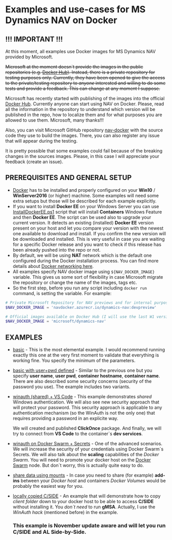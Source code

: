 # Examples and use-cases for MS Dynamics NAV on Docker

## !!! IMPORTANT !!!

At this moment, all examples use Docker images for MS Dynamics NAV provided by Microsoft. 

~~Microsoft at the moment doesn\`t provide the images in the public repositories (e.g. [Docker Hub](https://hub.docker.com/)). Instead, there is a private repository for testing purposes only. Currently, they have been opened to give the access to the private/testing repository to *anyone* interested and willing to do some tests and provide a feedback. This can change at any moment I suppose.~~

Microsoft has recently started with publishing of the images into the official [Docker Hub](https://hub.docker.com/r/microsoft/dynamics-nav/). Currently anyone can start using NAV on Docker. Please, read all the information in the repository to understand which version will be published in the repo, how to localize them and for what purposes you are allowed to use them. Microsoft, many thanks!!!

Also, you can visit Microsoft GitHub repository [nav-docker](https://github.com/Microsoft/nav-docker) with the source code they use to build the images. There, you can also register any issue that will appear during the testing.

It is pretty possible that some examples could fail because of the breaking changes in the sources images. Please, in this case I will appreciate your feedback (create an issue).

## PREREQUISITES AND GENERAL SETUP
- [Docker](https://www.docker.com/) has to be installed and properly configured on your **Win10** / **WinServer2016** (or higher) machine. Some examples will need some extra setups but those will be described for each example explicitly. 
- If you want to install **Docker EE** on your Windows Server you can use [InstallDockerEE.ps1](https://gist.github.com/Koubek/1831c2aba7f558de4b1461476105ba85) script that will install **Containers** Windows Feature and then **Docker EE**. The script can be used also to upgrade your current version. It detects an existing (installed) **Docker EE** version present on your host and let you compare your version with the newest one available to download and install. If you confirm the new version will be downloaded and installed. This is very useful in case you are waiting for a specific Docker release and you want to check if this release has been already pushed into the repo or not.
- By default, we will be using **NAT** network which is the default one configured during the Docker installation process. You can find more details about [Docker networking here](https://docs.microsoft.com/virtualization/windowscontainers/manage-containers/container-networking).
- All examples specify NAV docker image using `${NAV_DOCKER_IMAGE}` variable. This gives us some sort of flexibility in case Microsoft migrate the repository or change the name of the images, tags etc.
- So the first step, before you run any script including `docker run` command, is setting the variable. For example:
```powershell
# Private Microsoft Repository for NAV previews and for internal purposes.
$NAV_DOCKER_IMAGE = 'navdocker.azurecr.io/dynamics-nav:devpreview'

# Official images available on Docker Hub (I will use the last W1 version):
$NAV_DOCKER_IMAGE = 'microsoft/dynamics-nav'
```

## EXAMPLES

- [basic](basic) - This is the most elemental example. I would recommend running exactly this one at the very first moment to validate that everything is working fine. You specify the minimum of the parameters.

- [basic with user+pwd defined](basic_userpwd) - Similar to the previous one but you specify **user name**, **user pwd**, **container hostname**, **container name**. There are also described some security concerns (security of the password you use). The example includes two variants.

- [winauth (shared) + VS Code](basic_winauth) - This example demonstrates *shared* Windows authentication. We will also see new security approach that will protect your password. This security approach is applicable to any authentication mechanism (so the WinAuth is not the only one) that requires providing a password in an explicite way.

    We will created and published **ClickOnce** package. And finally, we will try to connect from **VS Code** to the container`s **dev services**.

- [winauth on Docker Swarm + Secrets](swarm_winauth) - One of the advanced scenarios. We will increase the security of your credentials using Docker Swarm\`s Secrets. We will also talk about the **scaling** capabilities of the *Docker Swarm*. You will need to promote your docker host on the [Docker Swarm](https://docs.microsoft.com/en-us/virtualization/windowscontainers/manage-containers/swarm-mode) node. But don\`t worry, this is actually quite easy to do.

- [share data using mounts](share_mount_addins) - In case you need to share (for example) **add-ins** between your *Docker host* and containers *Docker Volumes* would be probably the easiest way for you.

- [locally copied C/SIDE](local_cside) - An example that will demonstrate how to copy *client folder* down to your docker host to be able to access **C/SIDE** without installing it. You *don\`t need* to run **gMSA**. Actually, I use the *WinAuth hack* (mentioned before) in the example. 
    ### This example is **November update aware** and will let you run **C/SIDE and AL Side-by-Side**.
